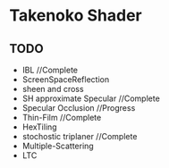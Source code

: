 # Takenoko Shader
## TODO
- IBL //Complete
- ScreenSpaceReflection
- sheen and cross
- SH approximate Specular //Complete
- Specular Occlusion //Progress
- Thin-Film //Complete
- HexTiling 
- stochostic triplaner //Complete
- Multiple-Scattering
- LTC

